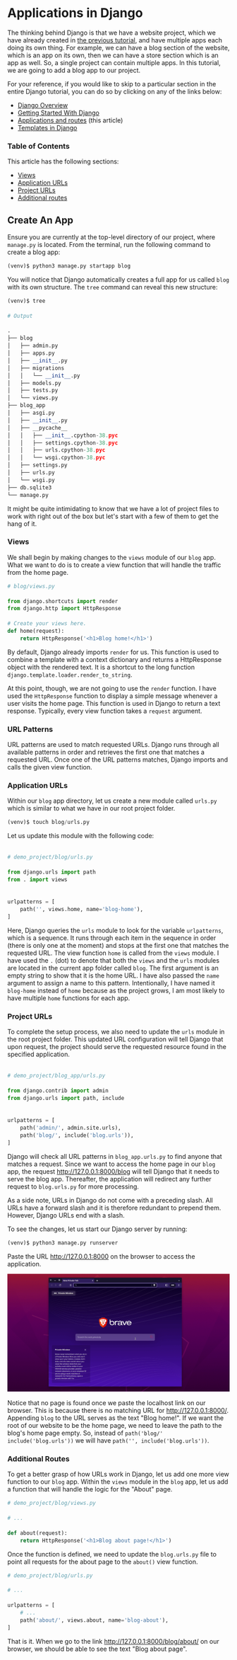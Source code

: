 # Applications in Django

The thinking behind Django is that we have a website project, which we have already created in [the previous tutorial](01_getting_started.md), and have multiple apps each doing its own thing. For example, we can have a blog section of the website, which is an app on its own, then we can have a store section which is an app as well. So, a single project can contain multiple apps. In this tutorial, we are going to add a blog app to our project.

For your reference, if you would like to skip to a particular section in the entire Django tutorial, you can do so by clicking on any of the links below:

- [Django Overview](00_overview.md)
- [Getting Started With Django](01_getting_started.md)
- [Applications and routes](02_applications_and_routes.md) (this article)
- [Templates in Django](03_templates.md)


### Table of Contents

This article has the following sections:

- [Views](#views)
- [Application URLs](#application-urls)
- [Project URLs](#project-urls)
- [Additional routes](#additional-routes)




## Create An App

Ensure you are currently at the top-level directory of our project, where `manage.py` is located. From the terminal, run the following command to create a blog app:

```python
(venv)$ python3 manage.py startapp blog
```

You will notice that Django automatically creates a full app for us called `blog` with its own structure. The `tree` command can reveal this new structure:

```python
(venv)$ tree

# Output

.
├── blog
│   ├── admin.py
│   ├── apps.py
│   ├── __init__.py
│   ├── migrations
│   │   └── __init__.py
│   ├── models.py
│   ├── tests.py
│   └── views.py
├── blog_app
│   ├── asgi.py
│   ├── __init__.py
│   ├── __pycache__
│   │   ├── __init__.cpython-38.pyc
│   │   ├── settings.cpython-38.pyc
│   │   ├── urls.cpython-38.pyc
│   │   └── wsgi.cpython-38.pyc
│   ├── settings.py
│   ├── urls.py
│   └── wsgi.py
├── db.sqlite3
└── manage.py
```

It might be quite intimidating to know that we have a lot of project files to work with right out of the box but let's start with a few of them to get the hang of it.

### Views

We shall begin by making changes to the `views` module of our `blog` app. What we want to do is to create a view function that will handle the traffic from the home page.

```python
# blog/views.py

from django.shortcuts import render
from django.http import HttpResponse

# Create your views here.
def home(request):
    return HttpResponse('<h1>Blog home!</h1>')

```

By default, Django already imports `render` for us. This function is used to combine a template with a context dictionary and returns a HttpResponse object with the rendered text. It is a shortcut to the long function `django.template.loader.render_to_string`. 

At this point, though, we are not going to use the `render` function. I have used the `HttpResponse` function to display a simple message whenever a user visits the home page. This function is used in Django to return a text response. Typically, every view function takes a `request` argument.

### URL Patterns

URL patterns are used to match requested URLs. Django runs through all available patterns in order and retrieves the first one that matches a requested URL. Once one of the URL patterns matches, Django imports and calls the given view function.

### Application URLs

Within our `blog` app directory, let us create a new module called `urls.py` which is similar to what we have in our root project folder. 

```python
(venv)$ touch blog/urls.py
```

Let us update this module with the following code:

```python

# demo_project/blog/urls.py

from django.urls import path
from . import views


urlpatterns = [
    path('', views.home, name='blog-home'),
]

```

Here, Django queries the `urls` module to look for the variable `urlpatterns`, which is a sequence. It runs through each item in the sequence in order (there is only one at the moment) and stops at the first one that matches the requested URL. The view function `home` is called from the `views` module. I have used the `.` (dot) to denote that both the `views` and the `urls` modules are located in the current app folder called `blog`. The first argument is an empty string to show that it is the home URL. I have also passed the `name` argument to assign a name to this pattern. Intentionally, I have named it `blog-home` instead of `home` because as the project grows, I am most likely to have multiple `home` functions for each app.

### Project URLs

To complete the setup process, we also need to update the `urls` module in the root project folder. This updated URL configuration will tell Django that upon request, the project should serve the requested resource found in the specified application.

```python

# demo_project/blog_app/urls.py

from django.contrib import admin
from django.urls import path, include


urlpatterns = [
    path('admin/', admin.site.urls),
    path('blog/', include('blog.urls')),
]

```

Django will check all URL patterns in `blog_app.urls.py` to find anyone that matches a request. Since we want to access the home page in our `blog` app, the request http://127.0.0.1:8000/blog will tell Django that it needs to serve the blog app. Thereafter, the application will redirect any further request to `blog.urls.py` for more processing.

As a side note, URLs in Django do not come with a preceding slash. All URLs have a forward slash and it is therefore redundant to prepend them. However, Django URLs end with a slash. 

To see the changes, let us start our Django server by running:

```python
(venv)$ python3 manage.py runserver
```

Paste the URL http://127.0.0.1:8000 on the browser to access the application. 

![Blog App](/02_django/images/02_application_and_routes/access_blog_app.gif)

Notice that no page is found once we paste the localhost link on our browser. This is because there is no matching URL for http://127.0.0.1:8000/. Appending `blog` to the URL serves as the text "Blog home!". If we want the root of our website to be the home page, we need to leave the path to the blog's home page empty. So, instead of `path('blog/' include('blog.urls'))` we will have `path('', include('blog.urls'))`.


### Additional Routes

To get a better grasp of how URLs work in Django, let us add one more view function to our `blog` app. Within the `views` module in the `blog` app, let us add a function that will handle the logic for the "About" page. 

```python
# demo_project/blog/views.py

# ...

def about(request):
    return HttpResponse('<h1>Blog about page!</h1>')
```

Once the function is defined, we need to update the `blog.urls.py` file to point all requests for the about page to the `about()` view function.

```python
# demo_project/blog/urls.py

# ...

urlpatterns = [
    # ...
    path('about/', views.about, name='blog-about'),
]

```

That is it. When we go to the link http://127.0.0.1:8000/blog/about/ on our browser, we should be able to see the text "Blog about page".